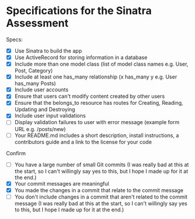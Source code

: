 # Specifications for the Sinatra Assessment

Specs:
- [x] Use Sinatra to build the app
- [x] Use ActiveRecord for storing information in a database
- [x] Include more than one model class (list of model class names e.g. User, Post, Category)
- [x] Include at least one has_many relationship (x has_many y e.g. User has_many Posts)
- [x] Include user accounts
- [x] Ensure that users can't modify content created by other users
- [x] Ensure that the belongs_to resource has routes for Creating, Reading, Updating and Destroying
- [x] Include user input validations
- [ ] Display validation failures to user with error message (example form URL e.g. /posts/new)
- [ ] Your README.md includes a short description, install instructions, a contributors guide and a link to the license for your code

Confirm
- [ ] You have a large number of small Git commits
(I was really bad at this at the start, so I can't willingly say yes to this, but I hope I made up for it at the end.)
- [x] Your commit messages are meaningful
- [x] You made the changes in a commit that relate to the commit message
- [ ] You don't include changes in a commit that aren't related to the commit message
(I was really bad at this at the start, so I can't willingly say yes to this, but I hope I made up for it at the end.)
